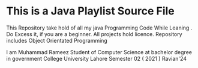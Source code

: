 # This is a Java Playlist Source File 
This Repository take hold of all my java Programming  Code  While Leaning .
Do Excess it, if you are a beginner. All projects hold licence. Repository includes Object Orientated Programming


I am Muhammad Rameez 
Student of Computer Science at bachelor degree in government College University Lahore
Semester 02 ( 2021 )
Ravian'24
